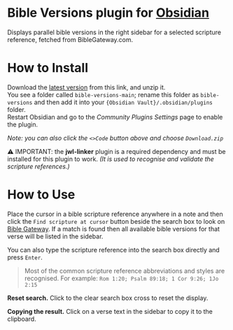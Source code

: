 # Bible Versions plugin for [Obsidian](https://obsidian.md)

Displays parallel bible versions in the right sidebar for a selected scripture reference, fetched from BibleGateway.com.


# How to Install

Download the [latest version](https://github.com/MrBertie/bible-versions/archive/refs/heads/main.zip) from this link, and unzip it.  
You see a folder called `bible-versions-main`; rename this folder as `bible-versions` and then add it into your `{Obsidian Vault}/.obsidian/plugins` folder.  
Restart Obsidian and go to the *Community Plugins Settings* page to enable the plugin.

*Note: you can also click the `<>Code` button above and choose `Download.zip`*

⚠️ IMPORTANT: the **jwl-linker** plugin is a required dependency and must be installed for this plugin to work. *(It is used to recognise and validate the scripture references.)*


# How to Use

Place the cursor in a bible scripture reference anywhere in a note and then click the `Find scripture at cursor` button beside the search box to look on [Bible Gateway](https://biblegateway.com).  If a match is found then all available bible versions for that verse will be listed in the sidebar.

You can also type the scripture reference into the search box directly and press `Enter`.  

> Most of the common scripture reference abbreviations and styles are recognised.  For example: `Rom 1:20; Psalm 89:18; 1 Cor 9:26; 1Jo 2:15`

**Reset search.**  Click to the clear search box cross to reset the display.

**Copying the result.**  Click on a verse text in the sidebar to copy it to the clipboard.
